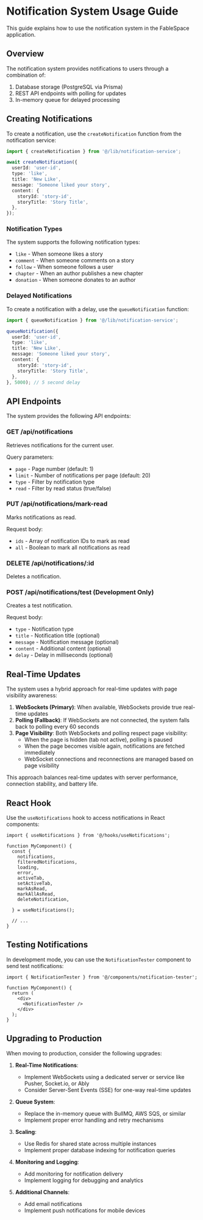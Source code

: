 # Notification System Usage Guide

This guide explains how to use the notification system in the FableSpace application.

## Overview

The notification system provides notifications to users through a combination of:

1. Database storage (PostgreSQL via Prisma)
2. REST API endpoints with polling for updates
3. In-memory queue for delayed processing

## Creating Notifications

To create a notification, use the `createNotification` function from the notification service:

```typescript
import { createNotification } from '@/lib/notification-service';

await createNotification({
  userId: 'user-id',
  type: 'like',
  title: 'New Like',
  message: 'Someone liked your story',
  content: {
    storyId: 'story-id',
    storyTitle: 'Story Title',
  },
});
```

### Notification Types

The system supports the following notification types:

- `like` - When someone likes a story
- `comment` - When someone comments on a story
- `follow` - When someone follows a user
- `chapter` - When an author publishes a new chapter
- `donation` - When someone donates to an author

### Delayed Notifications

To create a notification with a delay, use the `queueNotification` function:

```typescript
import { queueNotification } from '@/lib/notification-service';

queueNotification({
  userId: 'user-id',
  type: 'like',
  title: 'New Like',
  message: 'Someone liked your story',
  content: {
    storyId: 'story-id',
    storyTitle: 'Story Title',
  },
}, 5000); // 5 second delay
```

## API Endpoints

The system provides the following API endpoints:

### GET /api/notifications

Retrieves notifications for the current user.

Query parameters:
- `page` - Page number (default: 1)
- `limit` - Number of notifications per page (default: 20)
- `type` - Filter by notification type
- `read` - Filter by read status (true/false)

### PUT /api/notifications/mark-read

Marks notifications as read.

Request body:
- `ids` - Array of notification IDs to mark as read
- `all` - Boolean to mark all notifications as read

### DELETE /api/notifications/:id

Deletes a notification.

### POST /api/notifications/test (Development Only)

Creates a test notification.

Request body:
- `type` - Notification type
- `title` - Notification title (optional)
- `message` - Notification message (optional)
- `content` - Additional content (optional)
- `delay` - Delay in milliseconds (optional)

## Real-Time Updates

The system uses a hybrid approach for real-time updates with page visibility awareness:

1. **WebSockets (Primary)**: When available, WebSockets provide true real-time updates
2. **Polling (Fallback)**: If WebSockets are not connected, the system falls back to polling every 60 seconds
3. **Page Visibility**: Both WebSockets and polling respect page visibility:
   - When the page is hidden (tab not active), polling is paused
   - When the page becomes visible again, notifications are fetched immediately
   - WebSocket connections and reconnections are managed based on page visibility

This approach balances real-time updates with server performance, connection stability, and battery life.

## React Hook

Use the `useNotifications` hook to access notifications in React components:

```tsx
import { useNotifications } from '@/hooks/useNotifications';

function MyComponent() {
  const {
    notifications,
    filteredNotifications,
    loading,
    error,
    activeTab,
    setActiveTab,
    markAsRead,
    markAllAsRead,
    deleteNotification,

  } = useNotifications();

  // ...
}
```

## Testing Notifications

In development mode, you can use the `NotificationTester` component to send test notifications:

```tsx
import { NotificationTester } from '@/components/notification-tester';

function MyComponent() {
  return (
    <div>
      <NotificationTester />
    </div>
  );
}
```

## Upgrading to Production

When moving to production, consider the following upgrades:

1. **Real-Time Notifications**:
   - Implement WebSockets using a dedicated server or service like Pusher, Socket.io, or Ably
   - Consider Server-Sent Events (SSE) for one-way real-time updates

2. **Queue System**:
   - Replace the in-memory queue with BullMQ, AWS SQS, or similar
   - Implement proper error handling and retry mechanisms

3. **Scaling**:
   - Use Redis for shared state across multiple instances
   - Implement proper database indexing for notification queries

4. **Monitoring and Logging**:
   - Add monitoring for notification delivery
   - Implement logging for debugging and analytics

5. **Additional Channels**:
   - Add email notifications
   - Implement push notifications for mobile devices
